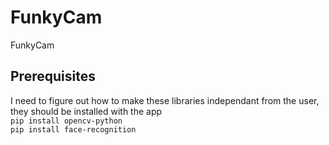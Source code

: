 # FunkyCam
FunkyCam

## Prerequisites 
I need to figure out how to make these libraries independant from the user, they should be installed with the app
<br>
``pip install opencv-python``
<br>
``pip install face-recognition``

